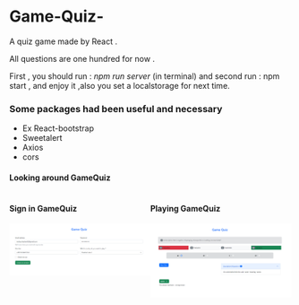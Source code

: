 # Game-Quiz-

A quiz game made by React .

All questions are one hundred for now .


<div>
First , you should run : <i> npm run server </i> (in terminal) and second run : npm start , and enjoy it ,also you set a localstorage for next time. 
</div>

<div>
    <h3>Some packages had been useful and necessary </h3>
    <ul>
        <li>Ex React-bootstrap</li>
        <li>Sweetalert</li>
        <li>Axios</li>
        <li>cors</li>
    </ul>
</div>

<div>
    <h4>Looking around GameQuiz</h4>
    <div style="display: flex">
        <div>
        <h4>Sign in GameQuiz</h4>
        <img src="public/assets/img/gameQuiz1.PNG" alt="gameQuiz">
        </div>
        <div>
        <h4>Playing GameQuiz</h4>
        <img src="public/assets/img/gameQuiz2.PNG" alt="gameQuiz">
        </div>
    </div>
</div>